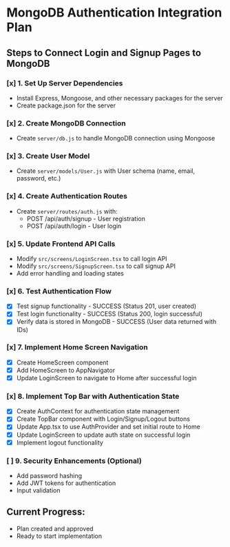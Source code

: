 # MongoDB Authentication Integration Plan

## Steps to Connect Login and Signup Pages to MongoDB

### [x] 1. Set Up Server Dependencies
- Install Express, Mongoose, and other necessary packages for the server
- Create package.json for the server

### [x] 2. Create MongoDB Connection
- Create `server/db.js` to handle MongoDB connection using Mongoose

### [x] 3. Create User Model
- Create `server/models/User.js` with User schema (name, email, password, etc.)

### [x] 4. Create Authentication Routes
- Create `server/routes/auth.js` with:
  - POST /api/auth/signup - User registration
  - POST /api/auth/login - User login

### [x] 5. Update Frontend API Calls
- Modify `src/screens/LoginScreen.tsx` to call login API
- Modify `src/screens/SignupScreen.tsx` to call signup API
- Add error handling and loading states

### [x] 6. Test Authentication Flow
- [x] Test signup functionality - SUCCESS (Status 201, user created)
- [x] Test login functionality - SUCCESS (Status 200, login successful)
- [x] Verify data is stored in MongoDB - SUCCESS (User data returned with IDs)

### [x] 7. Implement Home Screen Navigation
- [x] Create HomeScreen component
- [x] Add HomeScreen to AppNavigator
- [x] Update LoginScreen to navigate to Home after successful login

### [x] 8. Implement Top Bar with Authentication State
- [x] Create AuthContext for authentication state management
- [x] Create TopBar component with Login/Signup/Logout buttons
- [x] Update App.tsx to use AuthProvider and set initial route to Home
- [x] Update LoginScreen to update auth state on successful login
- [x] Implement logout functionality

### [ ] 9. Security Enhancements (Optional)
- Add password hashing
- Add JWT tokens for authentication
- Input validation

## Current Progress:
- Plan created and approved
- Ready to start implementation
